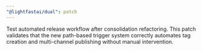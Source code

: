 ```yaml
---
"@lightfastai/dual": patch
---
```


Test automated release workflow after consolidation refactoring. This patch validates that the new path-based trigger system correctly automates tag creation and multi-channel publishing without manual intervention.
